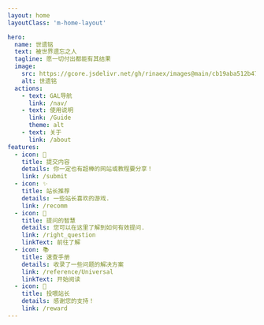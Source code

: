 ```yaml
---
layout: home
layoutClass: 'm-home-layout'

hero:
  name: 世遗铭
  text: 被世界遗忘之人
  tagline: 愿一切付出都能有其结果
  image:
    src: https://gcore.jsdelivr.net/gh/rinaex/images@main/cb19aba512b47368f992202abfa2723d.png
    alt: 世遗铭
  actions:
    - text: GAL导航
      link: /nav/
    - text: 使用说明
      link: /Guide
      theme: alt
    - text: 关于
      link: /about
features:
  - icon: 📝
    title: 提交内容
    details: 你一定也有超棒的网站或教程要分享！
    link: /submit
  - icon: ✨
    title: 站长推荐
    details: 一些站长喜欢的游戏.
    link: /recomm
  - icon: 🎯
    title: 提问的智慧
    details: 您可以在这里了解到如何有效提问.
    link: /right_question
    linkText: 前往了解
  - icon: 📚
    title: 速查手册
    details: 收录了一些问题的解决方案
    link: /reference/Universal
    linkText: 开始阅读
  - icon: 🥰
    title: 投喂站长
    details: 感谢您的支持！
    link: /reward
---
```



<style>
/*爱的魔力转圈圈*/
.m-home-layout .image-src:hover {
  transform: translate(-50%, -50%) rotate(666turn);
  transition: transform 59s 1s cubic-bezier(0.3, 0, 0.8, 1);
}

.m-home-layout .details small {
  opacity: 0.8;
}

.m-home-layout .bottom-small {
  display: block;
  margin-top: 2em;
  text-align: right;
}
</style>
